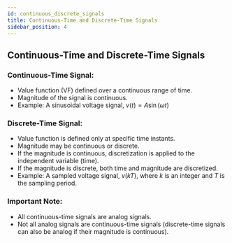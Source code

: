 ```yaml
---
id: continuous_discrete_signals
title: Continuous-Time and Discrete-Time Signals
sidebar_position: 4
---
```


## Continuous-Time and Discrete-Time Signals

### Continuous-Time Signal:
- Value function (VF) defined over a continuous range of time.
- Magnitude of the signal is continuous.
- Example: A sinusoidal voltage signal, $v(t) = A \sin(\omega t)$

### Discrete-Time Signal:
- Value function is defined only at specific time instants.
- Magnitude may be continuous or discrete.
- If the magnitude is continuous, discretization is applied to the independent variable (time).
- If the magnitude is discrete, both time and magnitude are discretized.
- Example: A sampled voltage signal, $v(kT)$, where $k$ is an integer and $T$ is the sampling period.

### Important Note:
- All continuous-time signals are analog signals.
- Not all analog signals are continuous-time signals (discrete-time signals can also be analog if their magnitude is continuous).
